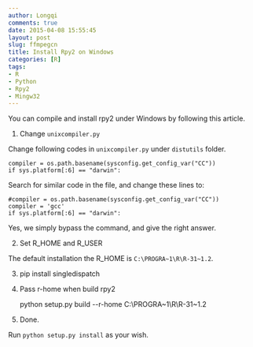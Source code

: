 ```yaml
---
author: Longqi
comments: true
date: 2015-04-08 15:55:45
layout: post
slug: ffmpegcn
title: Install Rpy2 on Windows
categories: [R]
tags:
- R
- Python
- Rpy2
- Mingw32
---
```

You can compile and install rpy2 under Windows by following this article.

1. Change `unixcompiler.py`

Change following codes in `unixcompiler.py` under `distutils` folder.

    compiler = os.path.basename(sysconfig.get_config_var("CC"))
    if sys.platform[:6] == "darwin":

Search for similar code in the file, and change these lines to:

    #compiler = os.path.basename(sysconfig.get_config_var("CC"))
    compiler = 'gcc'
    if sys.platform[:6] == "darwin":

Yes, we simply bypass the command, and give the right answer.

2. Set R_HOME and R_USER

The default installation the R_HOME is `C:\PROGRA~1\R\R-31~1.2`.

3. pip install singledispatch

4. Pass r-home when build rpy2

	python setup.py build --r-home C:\PROGRA~1\R\R-31~1.2

5. Done. 

Run `python setup.py install` as your wish.

